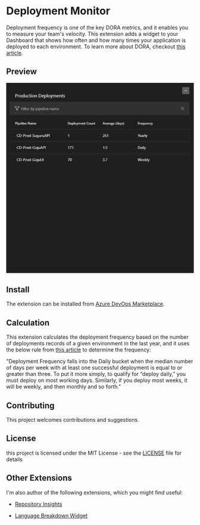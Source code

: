 # Deployment Monitor

Deployment frequency is one of the key DORA metrics, and it enables you to measure your team's velocity. This extension adds a widget to your Dashboard that shows how often and how many times your application is deployed to each environment.
To learn more about DORA, checkout [this article](https://dora.dev/guides/dora-metrics-four-keys/).

## Preview

![](https://github.com/danilocolombi/deployment-monitor/blob/main/documentation/images/extension-preview.png?raw=true)

## Install

The extension can be installed from [Azure DevOps Marketplace](https://marketplace.visualstudio.com/items?itemName=danilocolombi.deployment-monitor).

## Calculation

This extension calculates the deployment frequency based on the number of deployments records of a given environment in the last year, and it uses the below rule from [this article](https://cloud.google.com/blog/products/devops-sre/using-the-four-keys-to-measure-your-devops-performance) to determine the frequency:

"Deployment Frequency falls into the Daily bucket when the median number of days per week with at least one successful deployment is equal to or greater than three. To put it more simply, to qualify for “deploy daily,” you must deploy on most working days. Similarly, if you deploy most weeks, it will be weekly, and then monthly and so forth."

## Contributing

This project welcomes contributions and suggestions.

## License

this project is licensed under the MIT License - see the [LICENSE](LICENSE) file for details

## Other Extensions

I'm also author of the following extensions, which you might find useful:

- [Repository Insights](https://marketplace.visualstudio.com/items?itemName=danilocolombi.repository-insights)

- [Language Breakdown Widget](https://marketplace.visualstudio.com/items?itemName=danilocolombi.language-breakdown-widget)
